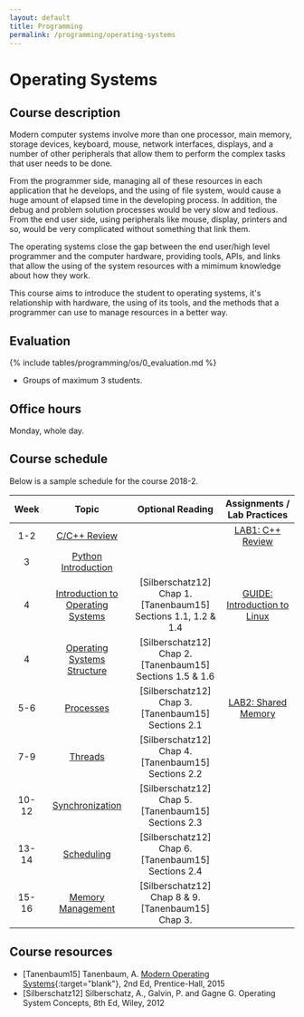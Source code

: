 ```yaml
---
layout: default
title: Programming
permalink: /programming/operating-systems
---
```


# Operating Systems

## Course description

Modern computer systems involve more than one processor, main memory, storage devices, keyboard, mouse, network interfaces, displays, and a number of other peripherals that allow them to perform the complex tasks that user needs to be done.

From the programmer side, managing all of these resources in each application that he develops, and the using of file system, would cause a huge amount of elapsed time in the developing process. In addition, the debug and problem solution processes would be very slow and tedious. From the end user side, using peripherals like mouse, display, printers and so, would be very complicated without something that link them.

The operating systems close the gap between the end user/high level programmer and the computer hardware, providing tools, APIs, and links that allow the using of the system resources with a mimimum knowledge about how they work.

This course aims to introduce the student to operating systems, it's relationship with hardware, the using of its tools, and the methods that a programmer can use to manage resources in a better way.

## Evaluation

{% include tables/programming/os/0_evaluation.md %}
* Groups of maximum 3 students.

## Office hours

Monday, whole day.

## Course schedule

Below is a sample schedule for the course 2018-2.

| Week | Topic | Optional Reading | Assignments / <br>Lab Practices |
|:-:|:-:|:-:|:-:|
|  1-2  | [C/C++ Review](/cstopics/programming/c-c++) |  | [LAB1: C++ Review](/cstopics/programming/operating-systems/assigments/2019-1/prc1) |
|  3  | [Python Introduction](/cstopics/programming/python) |  |  |
|  4  | [Introduction to Operating Systems](/cstopics/programming/operating-systems/0_intro_os) | [Silberschatz12] Chap 1. <br> [Tanenbaum15] Sections 1.1, 1.2 & 1.4 | [GUIDE: Introduction to Linux](/cstopics/programming/operating-systems/0_z0_into_linux_es) |
|  4  | [Operating Systems Structure](/cstopics/programming/operating-systems/2_os_structure) | [Silberschatz12] Chap 2. <br> [Tanenbaum15] Sections 1.5 & 1.6   |  |
|  5-6  | [Processes](/cstopics/programming/operating-systems/3_processes) | [Silberschatz12] Chap 3. <br> [Tanenbaum15] Sections 2.1 | [LAB2: Shared Memory](/cstopics/programming/operating-systems/assigments/2019-1/prc2) |
|  7-9 |               [Threads](/cstopics/programming/operating-systems/4_threads)              |       [Silberschatz12] Chap 4. <br> [Tanenbaum15] Sections 2.2      |                                                                                                                                                                             |
| 10-12 |            [Synchronization](/cstopics/programming/operating-systems/5_sync)            |       [Silberschatz12] Chap 5. <br> [Tanenbaum15] Sections 2.3      |                                                                                                                                                                             |
| 13-14 |            [Scheduling](/cstopics/programming/operating-systems/6_scheduling)           |       [Silberschatz12] Chap 6. <br> [Tanenbaum15] Sections 2.4      |                                                                                                                                                                             |
| 15-16 |          [Memory Management](/cstopics/programming/operating-systems/7_memory)          |       [Silberschatz12] Chap 8 & 9. <br> [Tanenbaum15] Chap 3.       |                                                                                                                                                                             |

## Course resources

* [Tanenbaum15] Tanenbaum, A. [Modern Operating Systems](https://usta-primo.hosted.exlibrisgroup.com/primo-explore/fulldisplay?docid=57UST_Aleph000147433&context=L&vid=57UST&lang=es_ES&search_scope=57UST&adaptor=Local%20Search%20Engine&tab=57ust_tab&query=any,contains,operating%20systems&sortby=rank&mode=Basic){:target="blank"},  2nd Ed, Prentice-Hall, 2015
* [Silberschatz12] Silberschatz, A., Galvin, P. and Gagne G. Operating System Concepts, 8th Ed, Wiley, 2012
